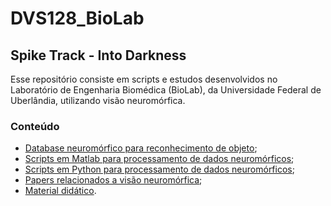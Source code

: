 # DVS128_BioLab

Spike Track - Into Darkness
---

Esse repositório consiste em scripts e estudos desenvolvidos no Laboratório de Engenharia Biomédica (BioLab), da Universidade Federal de Uberlândia, utilizando visão neuromórfica.

### Conteúdo

- [Database neuromórfico para reconhecimento de objeto](https://github.com/eduardoborgesgouveia/DVS128_BioLab/tree/master/NeuromorphicObjectDataSet);  
- [Scripts em Matlab para processamento de dados neuromórficos](https://github.com/eduardoborgesgouveia/DVS128_BioLab/tree/master/AEDAT/scripts_analise_Matlab);  
- [Scripts em Python para processamento de dados neuromórficos](https://github.com/eduardoborgesgouveia/DVS128_BioLab/tree/master/AEDAT/scripts_analise_Python/openAEDAT);  
- [Papers relacionados a visão neuromórfica](https://github.com/eduardoborgesgouveia/DVS128_BioLab/tree/master/Bibliografia);  
- [Material didático](https://github.com/eduardoborgesgouveia/DVS128_BioLab/tree/master/Material%20did%C3%A1tico).  

